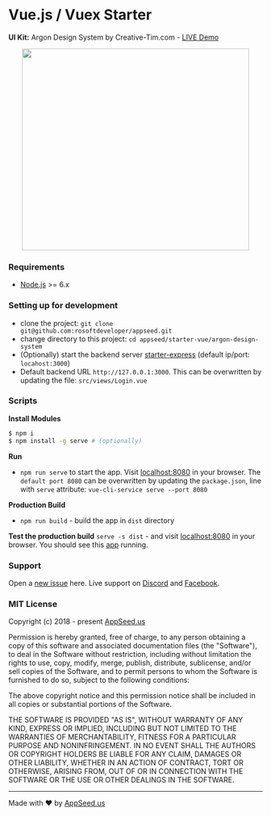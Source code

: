 
Vue.js / Vuex Starter
====
**UI Kit:** Argon Design System by Creative-Tim.com - [LIVE Demo](https://vuejs.appseed.us) 

<p align="center">
  <img width="450" height="400" src="https://appseed.us/static/products/appctargvuexx1x06/thumbnail-max.png">
</p>

### Requirements
- [Node.js](https://nodejs.org/) >= 6.x

### Setting up for development
* clone the project: `git clone git@github.com:rosoftdeveloper/appseed.git`
* change directory to this project: `cd appseed/starter-vue/argon-design-system`
* (Optionally) start the backend server [starter-express](https://github.com/rosoftdeveloper/appseed/blob/master/starter-express/README.md) (default ip/port: `locahost:3000`)
* Default backend URL `http://127.0.0.1:3000`. This can be overwritten by updating the file: `src/views/Login.vue`

### Scripts
**Install Modules**
```bash
$ npm i
$ npm install -g serve # (optionally) 
```

**Run**
* `npm run serve` to start the app. Visit [localhost:8080](http://localhost:8080) in your browser. The `default port 8080` can be overwritten by updating the `package.json`, line with `serve` attribute: `vue-cli-service serve --port 8080`

**Production Build**
* `npm run build` - build the app in `dist` directory

**Test the production build**
`serve -s dist` - and visit [localhost:8080](http://localhost:8080) in your browser. You should see this [app](https://vuejs.appseed.us) running.  

### Support
Open a [new issue](https://github.com/rosoftdeveloper/appseed/issues/new) here. Live support on [Discord](https://discord.gg/fZC6hup) and [Facebook](https://www.facebook.com/groups/fullstack.apps.generator). 

### MIT License

Copyright (c) 2018 - present [AppSeed.us](https://www.appseed.us/?ref=github) 

Permission is hereby granted, free of charge, to any person obtaining a copy of this software and associated documentation files (the "Software"), to deal in the Software without restriction, including without limitation the rights to use, copy, modify, merge, publish, distribute, sublicense, and/or sell copies of the Software, and to permit persons to whom the Software is furnished to do so, subject to the following conditions:

The above copyright notice and this permission notice shall be included in all copies or substantial portions of the Software.

THE SOFTWARE IS PROVIDED "AS IS", WITHOUT WARRANTY OF ANY KIND, EXPRESS OR IMPLIED, INCLUDING BUT NOT LIMITED TO THE WARRANTIES OF MERCHANTABILITY, FITNESS FOR A PARTICULAR PURPOSE AND NONINFRINGEMENT. IN NO EVENT SHALL THE AUTHORS OR COPYRIGHT HOLDERS BE LIABLE FOR ANY CLAIM, DAMAGES OR OTHER LIABILITY, WHETHER IN AN ACTION OF CONTRACT, TORT OR OTHERWISE, ARISING FROM, OUT OF OR IN CONNECTION WITH THE SOFTWARE OR THE USE OR OTHER DEALINGS IN THE SOFTWARE.

---
Made with ♥ by [AppSeed.us]("https://appseed.us")
